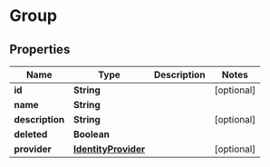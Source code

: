 

# Group


## Properties

| Name | Type | Description | Notes |
|------------ | ------------- | ------------- | -------------|
|**id** | **String** |  |  [optional] |
|**name** | **String** |  |  |
|**description** | **String** |  |  [optional] |
|**deleted** | **Boolean** |  |  |
|**provider** | [**IdentityProvider**](IdentityProvider.md) |  |  [optional] |




